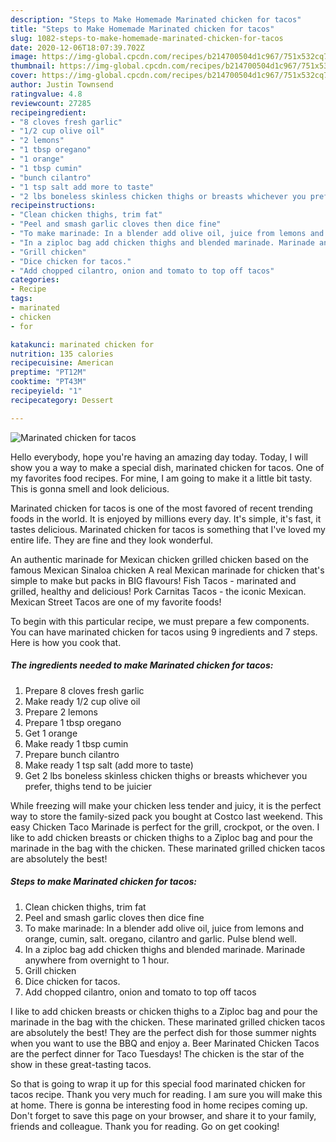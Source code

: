 ```yaml
---
description: "Steps to Make Homemade Marinated chicken for tacos"
title: "Steps to Make Homemade Marinated chicken for tacos"
slug: 1082-steps-to-make-homemade-marinated-chicken-for-tacos
date: 2020-12-06T18:07:39.702Z
image: https://img-global.cpcdn.com/recipes/b214700504d1c967/751x532cq70/marinated-chicken-for-tacos-recipe-main-photo.jpg
thumbnail: https://img-global.cpcdn.com/recipes/b214700504d1c967/751x532cq70/marinated-chicken-for-tacos-recipe-main-photo.jpg
cover: https://img-global.cpcdn.com/recipes/b214700504d1c967/751x532cq70/marinated-chicken-for-tacos-recipe-main-photo.jpg
author: Justin Townsend
ratingvalue: 4.8
reviewcount: 27285
recipeingredient:
- "8 cloves fresh garlic"
- "1/2 cup olive oil"
- "2 lemons"
- "1 tbsp oregano"
- "1 orange"
- "1 tbsp cumin"
- "bunch cilantro"
- "1 tsp salt add more to taste"
- "2 lbs boneless skinless chicken thighs or breasts whichever you prefer thighs tend to be juicier"
recipeinstructions:
- "Clean chicken thighs, trim fat"
- "Peel and smash garlic cloves then dice fine"
- "To make marinade: In a blender add olive oil, juice from lemons and orange, cumin, salt. oregano, cilantro and garlic. Pulse blend well."
- "In a ziploc bag add chicken thighs and blended marinade. Marinade anywhere from overnight to 1 hour."
- "Grill chicken"
- "Dice chicken for tacos."
- "Add chopped cilantro, onion and tomato to top off tacos"
categories:
- Recipe
tags:
- marinated
- chicken
- for

katakunci: marinated chicken for 
nutrition: 135 calories
recipecuisine: American
preptime: "PT12M"
cooktime: "PT43M"
recipeyield: "1"
recipecategory: Dessert

---
```



![Marinated chicken for tacos](https://img-global.cpcdn.com/recipes/b214700504d1c967/751x532cq70/marinated-chicken-for-tacos-recipe-main-photo.jpg)

Hello everybody, hope you're having an amazing day today. Today, I will show you a way to make a special dish, marinated chicken for tacos. One of my favorites food recipes. For mine, I am going to make it a little bit tasty. This is gonna smell and look delicious.

Marinated chicken for tacos is one of the most favored of recent trending foods in the world. It is enjoyed by millions every day. It's simple, it's fast, it tastes delicious. Marinated chicken for tacos is something that I've loved my entire life. They are fine and they look wonderful.

An authentic marinade for Mexican chicken grilled chicken based on the famous Mexican Sinaloa chicken A real Mexican marinade for chicken that&#39;s simple to make but packs in BIG flavours! Fish Tacos - marinated and grilled, healthy and delicious! Pork Carnitas Tacos - the iconic Mexican. Mexican Street Tacos are one of my favorite foods!


To begin with this particular recipe, we must prepare a few components. You can have marinated chicken for tacos using 9 ingredients and 7 steps. Here is how you cook that.

<!--inarticleads1-->

##### The ingredients needed to make Marinated chicken for tacos:

1. Prepare 8 cloves fresh garlic
1. Make ready 1/2 cup olive oil
1. Prepare 2 lemons
1. Prepare 1 tbsp oregano
1. Get 1 orange
1. Make ready 1 tbsp cumin
1. Prepare bunch cilantro
1. Make ready 1 tsp salt (add more to taste)
1. Get 2 lbs boneless skinless chicken thighs or breasts whichever you prefer, thighs tend to be juicier


While freezing will make your chicken less tender and juicy, it is the perfect way to store the family-sized pack you bought at Costco last weekend. This easy Chicken Taco Marinade is perfect for the grill, crockpot, or the oven. I like to add chicken breasts or chicken thighs to a Ziploc bag and pour the marinade in the bag with the chicken. These marinated grilled chicken tacos are absolutely the best! 

<!--inarticleads2-->

##### Steps to make Marinated chicken for tacos:

1. Clean chicken thighs, trim fat
1. Peel and smash garlic cloves then dice fine
1. To make marinade: In a blender add olive oil, juice from lemons and orange, cumin, salt. oregano, cilantro and garlic. Pulse blend well.
1. In a ziploc bag add chicken thighs and blended marinade. Marinade anywhere from overnight to 1 hour.
1. Grill chicken
1. Dice chicken for tacos.
1. Add chopped cilantro, onion and tomato to top off tacos


I like to add chicken breasts or chicken thighs to a Ziploc bag and pour the marinade in the bag with the chicken. These marinated grilled chicken tacos are absolutely the best! They are the perfect dish for those summer nights when you want to use the BBQ and enjoy a. Beer Marinated Chicken Tacos are the perfect dinner for Taco Tuesdays! The chicken is the star of the show in these great-tasting tacos. 

So that is going to wrap it up for this special food marinated chicken for tacos recipe. Thank you very much for reading. I am sure you will make this at home. There is gonna be interesting food in home recipes coming up. Don't forget to save this page on your browser, and share it to your family, friends and colleague. Thank you for reading. Go on get cooking!
